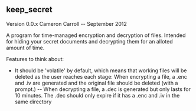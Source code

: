 keep_secret
------------

Version 0.0.x
Cameron Carroll -- September 2012

A program for time-managed encryption and decryption of files. Intended for hiding your secret documents and decrypting them for an alloted amount of time.

Features to think about:
* It should be 'volatile' by default, which means that working files will be deleted as the user reaches each stage: When encrypting a file, a .enc and .iv are generated and the original file should be deleted (with a prompt.) -- When decrypting a file, a .dec is generated but only lasts for 10 minutes. The .dec should only expire if it has a .enc and .iv in the same directory